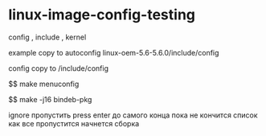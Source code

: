 # linux-image-config-testing
config , include , kernel


example copy to autoconfig linux-oem-5.6-5.6.0/include/config

config copy to <linux-kernel-version> /include/config

$$ make menuconfig

$$ make -j16 bindeb-pkg

ignore пропустить press enter до самого конца пока не кончится список как все пропустится начнется сборка
